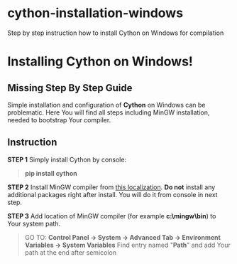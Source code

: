 # cython-installation-windows
Step by step instruction how to install Cython on Windows for compilation

Installing Cython on Windows!
===================
Missing Step By Step Guide
-------------


Simple installation and configuration of **Cython** on Windows can be problematic. Here You will find all steps including MinGW installation, needed to bootstrap Your compiler.


Instruction
-------------

**STEP 1**
Simply install Cython by console: 
> **pip install cython**

**STEP 2**
Install MinGW compiler from [this localization](http://sourceforge.net/projects/mingw/files/latest/download?source=files).  **Do not** install any additional packages right after install. You will do it from console in next step.

**STEP 3**
Add location of MinGW compiler (for example **c:\mingw\bin**) to Your system path. 
> GO TO: **Control Panel -> System -> Advanced Tab -> Environment Variables -> System Variables**
> Find entry named "**Path**" and add Your path at the end after semicolon
